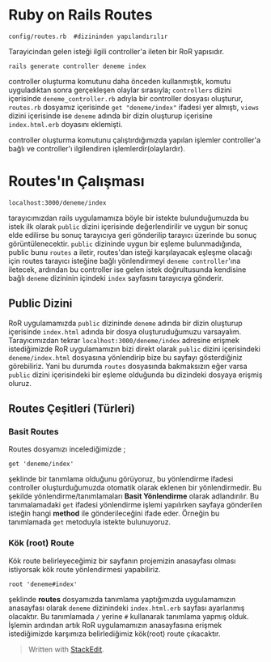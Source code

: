 
 **Ruby on Rails Routes**
 =
 

    config/routes.rb  #dizininden yapılandırılır

Tarayicindan gelen isteği ilgili controller'a ileten bir RoR yapısıdır.

    rails generate controller deneme index 
controller oluşturma komutunu daha önceden kullanmıştık, komutu uyguladıktan sonra gerçekleşen olaylar sırasıyla; `controllers` dizini içerisinde `deneme_controller.rb` adıyla bir controller dosyası oluşturur, `routes.rb` dosyamız içerisinde `get "deneme/index"` ifadesi yer almıştı, `views` dizini içerisinde ise `deneme` adında bir dizin oluşturup içerisine `index.html.erb` doyasını eklemişti.

controller oluşturma komutunu çalıştırdığımızda yapılan işlemler controller'a bağlı ve controller'ı ilgilendiren işlemlerdir(olaylardır). 

Routes'ın Çalışması
===================
    localhost:3000/deneme/index
tarayıcımızdan rails uygulamamıza böyle bir istekte bulunduğumuzda bu istek ilk olarak `public` dizini içerisinde değerlendirilir ve uygun bir sonuç elde edilirse bu sonuç tarayıcıya geri gönderilip tarayıcı üzerinde bu sonuç görüntülenecektir.
`public` dizininde uygun bir eşleme bulunmadığında, public bunu `routes` a iletir, routes'dan isteği karşılayacak eşleşme olacağı için routes tarayıcı isteğine bağlı yönlendirmeyi `deneme controller`'ına iletecek, ardından bu controller ise gelen istek doğrultusunda kendisine bağlı `deneme` dizininin içindeki `index` sayfasını tarayıcıya gönderir.

## Public Dizini
RoR uygulamamızda `public` dizininde `deneme` adında bir dizin oluşturup içerisinde `index.html` adında bir dosya oluşturuduğumuzu varsayalım.
 Tarayıcımızdan tekrar `localhost:3000/deneme/index` adresine erişmek istediğimizde RoR uygulamamızın bizi direkt olarak `public` dizini içerisindeki `deneme/index.html` dosyasına yönlendirip bize bu sayfayı gösterdiğiniz görebiliriz. Yani bu durumda `routes` dosyasında bakmaksızın eğer varsa `public` dizini içerisindeki bir eşleme olduğunda bu dizindeki dosyaya erişmiş oluruz.

## Routes Çeşitleri (Türleri)
### Basit Routes
 Routes dosyamızı incelediğimizde ;

    get 'deneme/index'
şeklinde bir tanımlama olduğunu görüyoruz, bu yönlendirme ifadesi controller oluşturduğumuzda otomatik olarak eklenen bir yönlendirmedir. Bu şekilde yönlendirme/tanımlamaları **Basit Yönlendirme** olarak adlandırılır. Bu tanımalamadaki `get` ifadesi yönlendirme işlemi yapılırken sayfaya gönderilen isteğin hangi **method** ile gönderileceğini ifade eder. Örneğin bu tanımlamada `get` metoduyla istekte bulunuyoruz. 
### Kök (root) Route
Kök route belirleyeceğimiz bir sayfanın projemizin anasayfası olması istiyorsak kök route yönlendirmesi yapabiliriz.

    root 'deneme#index'
   şeklinde **routes** dosyamızda tanımlama yaptığımızda uygulamamızın anasayfası olarak `deneme` dizinindeki `index.html.erb` sayfası ayarlanmış olacaktır. Bu tanımlamada `/` yerine `#` kullanarak tanımlama yapmış olduk. İşlemin ardından artık RoR uygulamamızın anasayfasına erişmek istediğimizde karşımıza belirlediğimiz kök(root) route çıkacaktır.

 


 > Written with [StackEdit](https://stackedit.io/).
<!--stackedit_data:
eyJoaXN0b3J5IjpbLTE2MDAxMjQzOTZdfQ==
-->